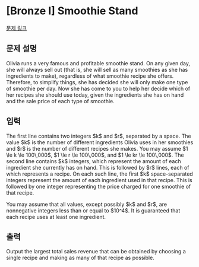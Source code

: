 # [Bronze I] Smoothie Stand

[문제 링크](https://www.acmicpc.net/problem/21176) 

## 문제 설명

<p>Olivia runs a very famous and profitable smoothie stand. On any given day, she will always sell out (that is, she will sell as many smoothies as she has ingredients to make), regardless of what smoothie recipe she offers. Therefore, to simplify things, she has decided she will only make one type of smoothie per day. Now she has come to you to help her decide which of her recipes she should use today, given the ingredients she has on hand and the sale price of each type of smoothie.</p>

## 입력 

 <p>The first line contains two integers $k$ and $r$, separated by a space. The value $k$ is the number of different ingredients Olivia uses in her smoothies and $r$ is the number of different recipes she makes. You may assume $1 \le k \le 100\,000$, $1 \le r \le 100\,000$, and $1 \le kr \le 100\,000$. The second line contains $k$ integers, which represent the amount of each ingredient she currently has on hand. This is followed by $r$ lines, each of which represents a recipe. On each such line, the first $k$ space-separated integers represent the amount of each ingredient used in that recipe. This is followed by one integer representing the price charged for one smoothie of that recipe.</p>

<p>You may assume that all values, except possibly $k$ and $r$, are nonnegative integers less than or equal to $10^4$. It is guaranteed that each recipe uses at least one ingredient.</p>

## 출력 

 <p>Output the largest total sales revenue that can be obtained by choosing a single recipe and making as many of that recipe as possible.</p>

